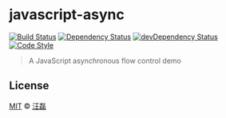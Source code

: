 # javascript-async

[![Build Status][travis-image]][travis-url]
[![Dependency Status][dependency-image]][dependency-url]
[![devDependency Status][devdependency-image]][devdependency-url]
[![Code Style][style-image]][style-url]

[travis-image]: https://travis-ci.org/zce/zce-cli.svg?branch=master
[travis-url]: https://travis-ci.org/zce/zce-cli
[dependency-image]: https://david-dm.org/zce/zce-cli/status.svg
[dependency-url]: https://david-dm.org/zce/zce-cli
[devdependency-image]: https://david-dm.org/zce/zce-cli/dev-status.svg
[devdependency-url]: https://david-dm.org/zce/zce-cli?type=dev
[style-image]: https://img.shields.io/badge/code%20style-standard-brightgreen.svg
[style-url]: http://standardjs.com/

> A JavaScript asynchronous flow control demo

## License

[MIT](LICENSE) © [汪磊](http://github.com/zce)
